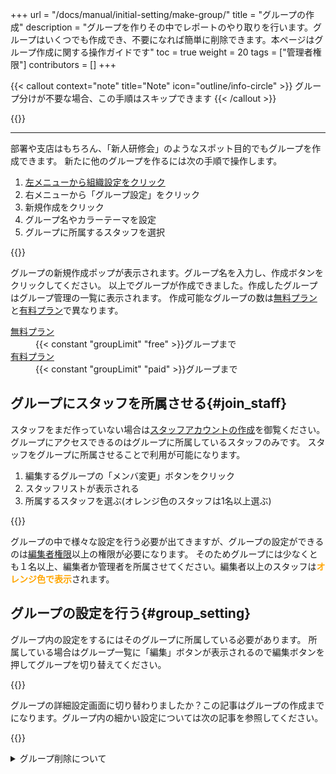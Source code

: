 +++
url = "/docs/manual/initial-setting/make-group/"
title = "グループの作成"
description = "グループを作りその中でレポートのやり取りを行います。グループはいくつでも作成でき、不要になれば簡単に削除できます。本ページはグループ作成に関する操作ガイドです"
toc = true
weight = 20
tags = ["管理者権限"]
contributors = []
+++

{{< callout context="note" title="Note" icon="outline/info-circle" >}}
グループ分けが不要な場合、この手順はスキップできます
{{< /callout >}}

{{<nextBlog>}}

---

部署や支店はもちろん、「新人研修会」のようなスポット目的でもグループを作成できます。
新たに他のグループを作るには次の手順で操作します。

1. [左メニューから組織設定をクリック](/docs/manual/initial-setting/staff/rank/#rootSettingBtn)
2. 右メニューから「グループ設定」をクリック
3. 新規作成をクリック
4. グループ名やカラーテーマを設定
5. グループに所属するスタッフを選択

{{<icatch filename="img/add_group" msg="新しいグループを作ってみよう" alice="ok">}}

グループの新規作成ポップが表示されます。グループ名を入力し、作成ボタンをクリックしてください。
以上でグループが作成できました。作成したグループはグループ管理の一覧に表示されます。
作成可能なグループの数は[無料プラン](/docs/price/free/)と[有料プラン](/docs/price/_about/#fee)で異なります。

<dl class="basic">
<dt><a href="/docs/price/free/">無料プラン</a></dt>
<dd>{{< constant "groupLimit" "free" >}}グループまで</dd>
<dt><a href="/docs/price/fee/">有料プラン</a></dt>
<dd>{{< constant "groupLimit" "paid" >}}グループまで</dd>
</dl>

## グループにスタッフを所属させる{#join_staff}

スタッフをまだ作っていない場合は[スタッフアカウントの作成](/docs/manual/initial-setting/staff/make/)を御覧ください。
グループにアクセスできるのはグループに所属しているスタッフのみです。
スタッフをグループに所属させることで利用が可能になります。

1. 編集するグループの「メンバ変更」ボタンをクリック
1. スタッフリストが表示される
1. 所属するスタッフを選ぶ(オレンジ色のスタッフは1名以上選ぶ)

{{<icatch filename="img/assign-staff2" msg="グループに所属するスタッフを選択しましょう。✅の入ったスタッフは所属済みです">}}

グループの中で様々な設定を行う必要が出てきますが、グループの設定ができるのは[編集者権限](/docs/manual/initial-setting/staff/rank/)以上の権限が必要になります。
そのためグループには少なくとも１名以上、編集者か管理者を所属させてください。編集者以上のスタッフは<span style="color:orange;font-weight:bold">オレンジ色で表示</span>されます。

## グループの設定を行う{#group_setting}

グループ内の設定をするにはそのグループに所属している必要があります。
所属している場合はグループ一覧に「編集」ボタンが表示されるので編集ボタンを押してグループを切り替えてください。

{{<icatch filename="img/move-group" msg="ここではグループを作って所属スタッフを決めるだけです。各種設定は別の話" alice="guide">}}

グループの詳細設定画面に切り替わりましたか？この記事はグループの作成までになります。グループ内の細かい設定については次の記事を参照してください。

{{<nextBlog>}}

<details>
  <summary>グループ削除について</summary>

## グループの削除{#remove}

グループは無効化・削除の2段構えによる削除となります。
無効化することで全スタッフがグループ内のすべてのデータ（レポートや予定、アクセスログなど）に対するアクセス権を喪失します。
無効化されたグループをその後使用する予定がない場合はグループを削除することができます。グループを削除すると**グループ内のすべてのデータが即座に削除**されます。

{{< callout context="note" title="Note" icon="outline/info-circle" >}}
アクセス権の喪失は管理者も例外ではありません。再び有効化することでアクセス権がもとに戻ります。

{{< /callout >}}

### グループの無効化と削除の方法{#disable}

1. [左メニューから組織設定をクリック](/docs/manual/initial-setting/staff/rank/#rootSettingBtn)
1. グループ管理のセクションまでスクロールします
1. 削除したいグループの行にあるゴミ箱ボタンをクリックします
1. 無効化されたグループから削除したいグループを完全に削除します

{{<iTablet filename="img/remove-group" msg="不要なグループは無効化してアクセス権限を全て喪失させよう" alice="ok">}}

ゴミ箱をクリックするとそのグループは「グループ一覧」から「無効化されたグループ」に移動します。
無効化されたグループを開き、完全に削除ボタンをクリックすることでグループを削除できます。

完全に削除ボタンは誤操作を防ぐため確認メッセージが表示されます。確認後の「削除」ボタンをクリックすることで削除のリクエストが受領されます。
すべてのデータを削除するため処理はサーバ側でおこなわれるため、完了にはデータの量にもよりますが数十秒ほどかかります。処理が完了すると「無効化されたグループ」一覧から表示されなくなります。

### 無効化時に権限不足が表示される場合{#message}

グループを無効化した直後に**権限不足のエラーメッセージ**が表示されることがあります。

このエラーは無効化しようとしているグループのデータを監視するフラグが立っているときに発生します。例えばレポートなどが監視対象になりますが、
監視中のグループが無効化されたことにより監視の権限が無くなることでエラーが表示されます。
「無効化されたグループ」に移動していれば無効化自体は正常に動作しているのでご安心ください。

</details>
